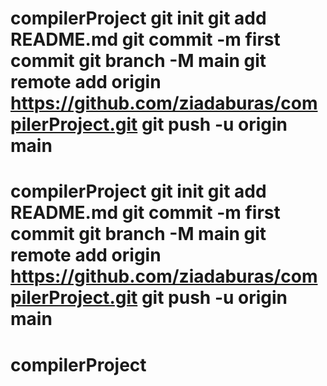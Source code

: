 # compilerProject git init git add README.md git commit -m first commit git branch -M main git remote add origin https://github.com/ziadaburas/compilerProject.git git push -u origin main
# compilerProject git init git add README.md git commit -m first commit git branch -M main git remote add origin https://github.com/ziadaburas/compilerProject.git git push -u origin main
# compilerProject
